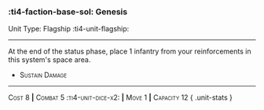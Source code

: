 ### :ti4-faction-base-sol: **Genesis**

Unit Type: Flagship :ti4-unit-flagship:

---

At the end of the status phase, place 1 infantry from your reinforcements in this system's space area.

* <span style="font-variant:small-caps;">Sustain Damage</span> 


---

<span style="font-variant:small-caps;">Cost 8</span> __|__ <span style="font-variant:small-caps;">Combat 5 :ti4-unit-dice-x2:</span> __|__ <span style="font-variant:small-caps;">Move 1</span> __|__ <span style="font-variant:small-caps;">Capacity 12</span>
{ .unit-stats }